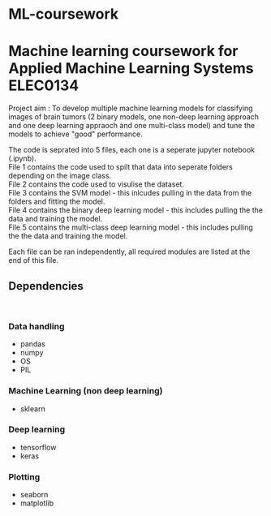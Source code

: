 # ML-coursework
<h1>Machine learning coursework for Applied Machine Learning Systems ELEC0134</h1>

Project aim : To develop multiple machine learning models for classifying images of brain tumors (2 binary models, one non-deep learning approach and one deep learning appraoch and one multi-class model) and tune the models to achieve "good" performance. 

The code is seprated into 5 files, each one is a seperate jupyter notebook (.ipynb). <br />
File 1 contains the code used to spilt that data into seperate folders depending on the image class.<br />
File 2 contains the code used to visulise the dataset.<br />
File 3 contains the SVM model - this inlcudes pulling in the data from the folders and fitting the model.<br />
File 4 contains the binary deep learning model - this includes pulling the the data and training the model.<br />
File 5 contains the multi-class deep learning model - this includes pulling the the data and training the model.<br />

Each file can be ran independently, all required modules are listed at the end of this file.  


<h2>Dependencies</h2> 
<br>
<h3>Data handling</h3>
<ul>
 <li> pandas </li>
 <li> numpy </li>
 <li> OS </li>
 <li> PIL </li>
</ul>
<h3>Machine Learning (non deep learning)</h3>
<ul>
 <li> sklearn </li>
</ul>
<h3>Deep learning</h3>
<ul> 
 <li> tensorflow </li>
 <li> keras </li>
</ul>
<h3>Plotting</h3>
<ul>
 <li> seaborn </li>
 <li> matplotlib </li>
</ul>

